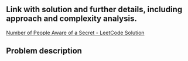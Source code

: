 ## Link with solution and further details, including approach and complexity analysis.
[Number of People Aware of a Secret - LeetCode Solution](https://leetcode.com/problems/number-of-people-aware-of-a-secret/solutions/7173334/2327-number-of-people-aware-of-a-secret-nw3d6)

## Problem description

